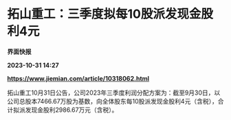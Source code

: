 # 拓山重工：三季度拟每10股派发现金股利4元
**界面快报**

**2023-10-31 14:27**

**https://www.jiemian.com/article/10318062.html**

拓山重工10月31日公告，公司2023年三季度利润分配方案为：截至9月30日，以公司总股本7466.67万股为基数，向全体股东每10股派发现金股利4元（含税），合计拟派发现金股利2986.67万元（含税）。